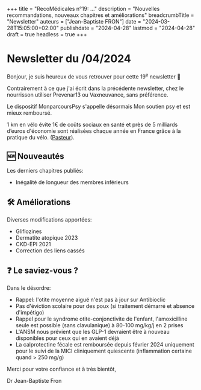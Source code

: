 +++
title = "RecoMédicales n°19:  ..."
description = "Nouvelles recommandations, nouveaux chapitres et améliorations"
breadcrumbTitle = "Newsletter"
auteurs = ["Jean-Baptiste FRON"]
date = "2024-03-28T15:05:00+02:00"
publishdate = "2024-04-28"
lastmod = "2024-04-28"
draft = true
headless = true
+++

# Newsletter du /04/2024

Bonjour, je suis heureux de vous retrouver pour cette 19<sup>e</sup> newsletter 📰

Contrairement à ce que j'ai écrit dans la précédente newsletter, chez le nourrisson utiliser Prevenar13 ou Vaxneuvance, sans préférence.

Le dispositif MonparcoursPsy s'appelle désormais Mon soutien psy et est mieux remboursé.

1 km en vélo évite 1€ de coûts sociaux en santé et près de 5 milliards d’euros d'économie sont réalisées chaque année en France grâce à la pratique du vélo. ([Pasteur](https://www.pasteur.fr/fr/journal-recherche/actualites/potentiel-inexploite-du-velo-sante-publique-climat)).

## 🆕 Nouveautés

Les derniers chapitres publiés:

- Inégalité de longueur des membres inférieurs

## 🛠️ Améliorations

Diverses modifications apportées:

- Gliflozines
- Dermatite atopique 2023
- CKD-EPI 2021
- Correction des liens cassés

## ❓ Le saviez-vous ?

Dans le désordre:

- Rappel: l'otite moyenne aiguë n'est pas à jour sur Antibioclic
- Pas d'éviction scolaire pour des poux (si traitement démarré et absence d'impétigo)
- Rappel pour le syndrome otite-conjonctivite de l'enfant, l'amoxicilline seule est possible (sans clavulanique) à 80-100 mg/kg/j en 2 prises
- L'ANSM nous prévient que les GLP-1 devraient être à nouveau disponibles pour ceux qui en avaient déjà
- La calprotectine fécale est remboursée depuis février 2024 uniquement pour le suivi de la MICI cliniquement quiescente (inflammation certaine quand > 250 mg/g)

Merci pour votre confiance et à très bientôt,

Dr Jean-Baptiste Fron
